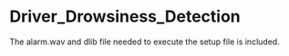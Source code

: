 # Driver_Drowsiness_Detection

The alarm.wav and dlib file needed to execute the setup file is included.
